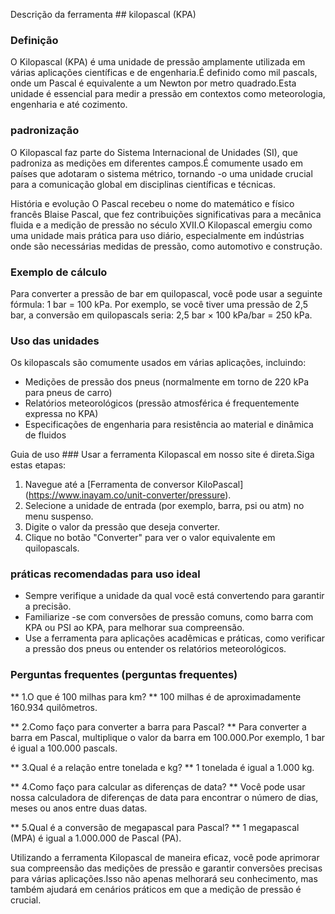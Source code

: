 Descrição da ferramenta ## kilopascal (KPA)

### Definição
O Kilopascal (KPA) é uma unidade de pressão amplamente utilizada em várias aplicações científicas e de engenharia.É definido como mil pascals, onde um Pascal é equivalente a um Newton por metro quadrado.Esta unidade é essencial para medir a pressão em contextos como meteorologia, engenharia e até cozimento.

### padronização
O Kilopascal faz parte do Sistema Internacional de Unidades (SI), que padroniza as medições em diferentes campos.É comumente usado em países que adotaram o sistema métrico, tornando -o uma unidade crucial para a comunicação global em disciplinas científicas e técnicas.

História e evolução
O Pascal recebeu o nome do matemático e físico francês Blaise Pascal, que fez contribuições significativas para a mecânica fluida e a medição de pressão no século XVII.O Kilopascal emergiu como uma unidade mais prática para uso diário, especialmente em indústrias onde são necessárias medidas de pressão, como automotivo e construção.

### Exemplo de cálculo
Para converter a pressão de bar em quilopascal, você pode usar a seguinte fórmula:
1 bar = 100 kPa.
Por exemplo, se você tiver uma pressão de 2,5 bar, a conversão em quilopascals seria:
2,5 bar × 100 kPa/bar = 250 kPa.

### Uso das unidades
Os kilopascals são comumente usados ​​em várias aplicações, incluindo:
- Medições de pressão dos pneus (normalmente em torno de 220 kPa para pneus de carro)
- Relatórios meteorológicos (pressão atmosférica é frequentemente expressa no KPA)
- Especificações de engenharia para resistência ao material e dinâmica de fluidos

Guia de uso ###
Usar a ferramenta Kilopascal em nosso site é direta.Siga estas etapas:
1. Navegue até a [Ferramenta de conversor KiloPascal] (https://www.inayam.co/unit-converter/pressure).
2. Selecione a unidade de entrada (por exemplo, barra, psi ou atm) no menu suspenso.
3. Digite o valor da pressão que deseja converter.
4. Clique no botão "Converter" para ver o valor equivalente em quilopascals.

### práticas recomendadas para uso ideal
- Sempre verifique a unidade da qual você está convertendo para garantir a precisão.
- Familiarize -se com conversões de pressão comuns, como barra com KPA ou PSI ao KPA, para melhorar sua compreensão.
- Use a ferramenta para aplicações acadêmicas e práticas, como verificar a pressão dos pneus ou entender os relatórios meteorológicos.

### Perguntas frequentes (perguntas frequentes)

** 1.O que é 100 milhas para km? **
100 milhas é de aproximadamente 160.934 quilômetros.

** 2.Como faço para converter a barra para Pascal? **
Para converter a barra em Pascal, multiplique o valor da barra em 100.000.Por exemplo, 1 bar é igual a 100.000 pascals.

** 3.Qual é a relação entre tonelada e kg? **
1 tonelada é igual a 1.000 kg.

** 4.Como faço para calcular as diferenças de data? **
Você pode usar nossa calculadora de diferenças de data para encontrar o número de dias, meses ou anos entre duas datas.

** 5.Qual é a conversão de megapascal para Pascal? **
1 megapascal (MPA) é igual a 1.000.000 de Pascal (PA).

Utilizando a ferramenta Kilopascal de maneira eficaz, você pode aprimorar sua compreensão das medições de pressão e garantir conversões precisas para várias aplicações.Isso não apenas melhorará seu conhecimento, mas também ajudará em cenários práticos em que a medição de pressão é crucial.